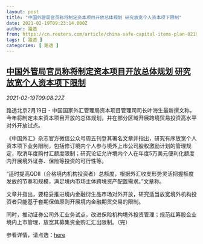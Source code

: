 ```yaml
---
layout: post
title: "中国外管局官员称将制定资本项目开放总体规划 研究放宽个人资本项下限制"
date: 2021-02-19T09:23:14.000Z
author: 路透
from: https://cn.reuters.com/article/china-safe-capital-items-plan-0219-idCNKBS2AJ0WH
tags: [ 路透 ]
categories: [ 路透 ]
---
```

<!--1613726594000-->
[中国外管局官员称将制定资本项目开放总体规划 研究放宽个人资本项下限制](https://cn.reuters.com/article/china-safe-capital-items-plan-0219-idCNKBS2AJ0WH)
------

<div>
<div><i>2021-02-19T09:08:22Z</i></div><p>路透北京2月19日 - 中国国家外汇管理局资本项目管理司司长叶海生最新撰文称，今年将制定未来资本项目开放的总体规划，并在部分区域开展跨境贸易投资高水平对外开放试点。</p><p>《中国外汇》杂志官方微信公众号周五刊登其署名文章并指出，研究有序放宽个人资本项下业务限制，包括修订境内个人参与境外上市公司股权激励计划的管理规定，取消年度购付汇额度限制；研究论证允许境内个人在年度5万美元便利化额度内开展境外证券、保险等投资的可行性等。</p><p>“适时提高QDII（合格境内机构投资者）总额度，根据外汇收支形势灵活把握额度发放的节奏和规模，满足境内市场主体跨境资产配置需求。”文章称。</p><p>文章并指出，要稳妥推进境内金融衍生品市场对外开放，研究适当放宽境外机构投资者只能基于套期保值原则开展境内金融期货交易的限制。</p><p>同时，推动证券公司外汇业务试点，改进保险机构境外投资管理；规范红筹股企业境内上市管理，放宽其募集资金购汇汇出限制。（完）</p><p>参看详情，请点选：<a href="https://mp.weixin.qq.com/s/pmE6aJzNkRjK0ZXgso3JtQ">here</a></p>
</div>
